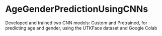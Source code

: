 # AgeGenderPredictionUsingCNNs
Developed and trained two CNN models: Custom and Pretrained, for predicting age and gender, using the UTKFace dataset and Google Colab
